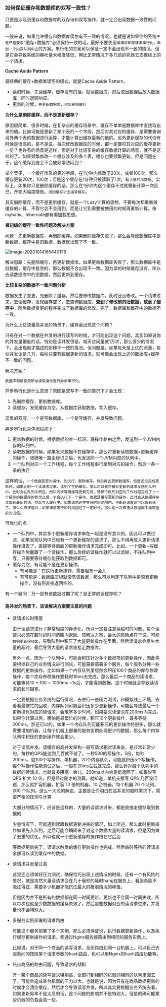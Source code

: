 ### 如何保证缓存和数据库的双写一致性？

只要是涉及到缓存和数据库的双存储和双写操作，就一定会出现数据一致性的问题。

一般来说，如果允许缓存和数据库偶尔有不一致的情况，也就是说如果你的系统`不是严格要求`“缓存+数据库”必须保持一致的话，最好不要使用`读请求和写请求串行化，串到一个内存队列中去`的方案。串行化的方案可以保证一定不会出现不一致的情况，但是它会导致系统的吞吐量大幅度降低，用比正常情况下多几倍的机器去支撑线上的一个请求。

**Cache Aside Pattern**

最经典的缓存+数据库读写的模式，就是Cache Aside Pattern。

* 读的时候，先读缓存，缓存没有的话，就读数据库，然后取出数据后放入数据库，同时返回响应。
* 更新的时候，`先更新数据库，然后删除缓存`

 **为什么是删除缓存，而不是更新缓存？**

原因很简单，很多时候，在复杂点的缓存场景中，缓存不单单是数据库中直接取出来的值。比如可能是更新了某个表的一个字段，然后对其对应的缓存，是需要查询另外两个表的数据进行运算，才能计算出缓存最新的值的。另外更新缓存的代价有时候是很高的，是不是说，每次修改数据库的时候，都一定要将其对应的缓存更新一份？也许有的场景是这样，但是对于比较复杂的缓存数据计算的场景，就不是这样的了。如果频繁修改一个缓存涉及的多个表，缓存也要频繁更新。但是问题在于，这个缓存到底会不会被频繁访问到？

举个栗子，一个缓存涉及的表的字段，在1分钟内修改了20次，或者100次，那么缓存更新20次，100次；但是这个缓存在1分钟只被读取了1次，有`大量的冷数据`。实际上，如果你只是删除缓存的话，那么在1分钟内这个缓存不过就重新计算一次而已，开销大幅度降低。`用到缓存才去运算缓存`。

其实删除缓存，而不是更新缓存，就是一个Lazy计算的思想，不要每次都重新做缓存的计算，不管它会不会用到，而是让它到需要被使用的时候再重新计算。像mybatis、hibernate都有懒加载思想。

**最初级的缓存一致性问题及解决方案**

问题：先更新数据库，再删除缓存。如果删除缓存失败了，那么会导致数据库中是新数据，缓存中是旧数据，数据就出现了不一致。

![image-20201014165440179](/Users/tanglongan/Notes/中间件/Redis/.images//image-20201014165440179.png)

解决思路：先删除缓存，再更新数据库。如果更新数据库失败了，那么数据库中是旧数据，缓存中是空的，那么数据不会出现不一致。因为读的时候缓存没有，所以去读数据库中的旧数据，然后更新到缓存。

**比较复杂的数据不一致问题分析**

数据发生了变更，先删除了缓存，然后要修改数据库，此时还没修改。一个请求过来，去读缓存，发现缓存空了，去查询数据库，**查到了修改前的旧数据，放到了缓存中**。随后数据变更的程序完成了数据库的修改。完了，数据库和缓存中的数据不一致。

为什么上亿流量高并发的场景下，缓存会出现这个问题？

只有在对一个数据在并发的进行读写的时候，才可能出现这个问题。其实如果说你的并发量很低的话，特别是读并发很低，每天访问量就1万次，那么很少的情况下，会出现刚才描述的那种不一致的情况。但问题是，如果每天是上亿的流量，每秒并发读是几万，每秒只要有数据更新的请求，就可能会出现上述的数据库+缓存不一致的问题。

解决方案：

`数据库和缓存更新与读取操作进行异步串行化。`

异步串行化是什么意思？原因是双写不一致的情况下才会出现：

1. 先删除缓存，更新数据库。
2. 读缓存，发现缓存为空，从数据库获取数据，写入缓存。

这里的双写，一个是写数据库，一个是写缓存，并发导致问题。

异步串行化具体流程如下：

1. 更新数据的时候，根据数据的唯一标识，将操作路由之后，发送到一个JVM内存的队列中。
2. 读取数据的时候，如果发现数据不在缓存中，那么将重新读取数据+更新缓存的操作，根据唯一路由标识之后，也发送同一个JVM内部的队列中。
3. 一个队列对应一个工作线程，每个工作线程串行拿到对应的操作，然后一条一条的执行

这样的话，`一个数据变更的操作，先执行，删除缓存，然后再去更新数据库，但是还没完成更新时，如果此时一个读请求过来，读到了空的缓存，那么可以先将缓存更新的请求发送到队列中，此时会在队列中积压，然后同步等待缓存更新完成，待那个队列对应的工作线程完成了上一个操作的数据库的修改之后，才会执行下一个操作，也就是缓存更新的操作，此时会从数据库中读取到最新的值，然后写入缓存中。如果请求还在等待时间范围内，不断轮询发现可以取到值了，那么久直接返回；如果请求等待的时间超过了一定时长，那么这一次直接从数据库中读取当前的旧值。`

可优化的点：

* 一个队列中，其实多个更新缓存请求串在一起是没有意义的。因此可以做过滤，如果发现队列中已经有一个更新缓存的请求了，那么不用再放入更新请求操作进去了，直接等待前面的更新操作请求完成即可。比如，一个更新+写缓存操作后面跟了一个读操作，那么后续的读操作就可以过滤掉，不往队列中写，只需要等待缓存能获取到数据即可。
* 缓存为空，有可能不是在更新操作。
  * 有可能是：在执行更新操作，需要阻塞一会儿
  * 有可能是：数据库压根就没有该数据，那么可以判定下队列中是否有更新操作，没有则直接返回空的。

有一个疑问：万一是有该数据过期了呢？是正常的读缓存呢？

#### **高并发的场景下，该读解决方案要注意的问题**

* 读请求长时阻塞

  由于读请求进行了非常轻度的异步化，所以一定要注意读超时的问题，每个读请求必须在超时的时间范围内返回。该解决方案，最大的风险点在于说，可能`数据更新很频繁`，导致队列中积压了大量更新操作在里面，然后读请求会发生大量的超时，最后导致大量的请求直接走数据库。

  另外一点，因为一个队列中，可能会积压针对多个数据项的更新操作，因此需要根据自己的业务情况进行测试，可能需要部署多个服务，每个服务分摊一些数据的更新操作。比如如果一个内存队列里居然会积压100个商品的库存修改操作，每个库存修改操作要耗时10ms去完成，那么最后一个商品的读请求，可能等待10 * 100 = 1000ms =1s后，才能得到数据。这个时候就会导致读请求的长时阻塞。

  一定要根据业务系统的运行情况，去进行一些压力测试，和模拟线上环境，去看看最繁忙的回收，内存队列可能会积压多少更新操作，可能会导致最后一个更新操作对应的读请求，会阻塞多少时间，如果要求读请求在200ms内完成，如果你计算过后，哪怕是最繁忙的时候，积压10个更新操作，最多等待200ms，那还可以的。如果一个内存队列可能积压的更新操作特别多，那么就需要增加机器，让每个机器上部署的服务实例处理更少的数据，那么每个内存队列中积压的更新操作就会更少。

  对于读高并发、读缓存的高并发架构一般写请求相对读来说，是非常非常少的。每秒的QPS能达到几百就不错了。一秒500的写操作，5份，每秒200ms，就100个写操作，单机器，20个内存队列，可能就积压5个写操作，每个写操作性能测试之后，一般在20ms左右就完成，那么针对每个队列中的数据的读请求，也就最多阻塞一会儿，200ms以内肯定能返回了。如果说写 QPS 扩大 10 倍，但是经过刚才的测算，就知道，单机支撑写 QPS 几百没问题，那么就扩容机器，扩容 10 倍的机器，10 台机器，每个机器 20 个队列，200 个队列。这么一大段的解说，主要是让你明白在高并发的超时需求下，需要严格的压测与计算

  大部分的情况下，应该是这样的，大量的读请求过来，都是直接走缓存取到数据的

  少量情况下，可能遇到读跟数据更新冲突的情况，如上所述，那么此时更新操作如果先入队列，之后可能会瞬间来了对这个数据大量的读请求，但是因为做了去重的优化，所以也就一个更新缓存的操作跟在它后面

  等数据更新完了，读请求触发的缓存更新操作也完成，然后临时等待的读请求全部可以读到缓存中的数据。

* 读请求并发量过高

  这里还必须做好压力测试，确保恰巧出现上述情况的时候，还有一个有风险的情况，就是突然大量读请求会在几十毫秒的延时hang在服务上，看服务能不能扛得住，需要多少机器才能抗住最大的极限情况的峰值。
  
  但是因为并不是所有的数据都在同一时间更新，更新也不会同一时间失效，所以每次也就是少数数据的缓存失效了，然后那些数据对应的读请求过来，并发量也不会特别大。
  
* 多服务实例部署的请求路由

  可能这个服务部署了多个实例，那么必须保证说，执行数据更新操作，以及执行缓存更新操作的请求，都通过Nginx服务器路由到相同的服务实例上。

  比如说，对于同一个商品的读写请求，全部路由到同一台机器上。可以自己去服务间的按照某个请求参数的hash路由，也可以用Nginx的hash路由功能等。

* 热点商品的路由问题，导致请求的倾斜

  万一某个商品的读写请求特别高，全部打到相同的机器的相同的队列里面去了，可能会造成某台机器的压力过大。也就是说，因为只有在商品数据更新的时候才会清空缓存，然后才会导致读写并发，所以其实要根据业务系统去看，如果更新频率不是太高的话，这个问题的影响并不是特别大，但是的确可能某些机器的负载会高一些。



































